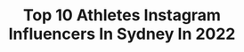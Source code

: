 ---
title: Top 10 Athletes Instagram Influencers In Sydney In 2022
description: >-
  Find top athletes Instagram influencers in Sydney in 2022. Most popular hashtags: #sydney #parkour #movement.
platform: Instagram
hits: 29
text_top: Analyze the top-rated Instagram influencers on inBeat.
text_bottom: Our platform has 29 Instagram influencers like this in Sydney, Australia for you to connect with.
profiles:
  - username: "helenhousby1"
    fullname: >-
      Helen Housby
    bio: >-
      Netballer • @englandnetball • @nswswifts 🤍 @redbulluk athlete 📍 Sydney
    location: "Australia"
    followers: 83661
    engagement: 771
    commentsToLikes: 0.006270
    id: ck136ux7r8dxv0i193ij9nzzb
    verified: true
    hashtags: ""
  - username: "veronikalarisova"
    fullname: >-
      VERONIKA Larisova
    bio: >-
      💪🏽EXERCISE PHYSIOLOGIST 🍴NUTRITIONIST @revivebondi CO-FOUNDER @chief_bar @beautyfood.com.au 🧬 FitGenes practitioner 🥘 @fastleanenergy 🏃🏽‍♀️Runner
    location: "Australia"
    followers: 28323
    engagement: 248
    commentsToLikes: 0.037931
    id: ckaoulvee0tz50i78mdiyyo1y
    verified: false
    hashtags: "#sydney, #stoic, #athlete, #run"
  - username: "ilanacollins"
    fullname: >-
      Actress
    bio: >-
      STUNTWOMAN/ACTRESS @actressilanacollins @stuntwomanilana Gold Coast massage therapist @ecovillage_massage_spa PLANT BASED 🍃
    location: "Australia"
    followers: 61502
    engagement: 120
    commentsToLikes: 0.116781
    id: ck0tvyzlsdek70i190d16io3f
    verified: true
    hashtags: "#stunts, #mma, #acting, #vegan"
  - username: "theosauce"
    fullname: >-
      Theo Mouawad🇱🇧🐅
    bio: >-
      † USA-Sydney📍 Natural Athlete @sculptedathletics Code: THEO
    location: "Australia"
    followers: 30664
    engagement: 224
    commentsToLikes: 0.041028
    id: ck6u5xvascdym0j715m11lr54
    verified: false
    hashtags: "#instafit, #gainz, #fitlife, #fitnessmodel"
  - username: "khedoori"
    fullname: >-
      Michael Khedoori | Parkour
    bio: >-
      📍Sydney, Australia 🇦🇺 💪 @Aapes Athlete 💪 ⚡Proud Member of @NovelWays ⚡️ ⭐️ new vids everyday ⭐️ 📥 Business Inquiries 👉🏼 email 📧 👇2019 compilation👇
    location: "Australia"
    followers: 63831
    engagement: 752
    commentsToLikes: 0.009653
    id: ck0vv6jalnrht0i19d7o235im
    verified: false
    hashtags: "#movement, #aussieboy, #parkour, #letsdothis"
  - username: "_matt_noel_"
    fullname: >-
      Matt Noël
    bio: >-
      📍 Sydney ✖️ 🌍 Calisthenics Athlete ✖️ 👓 Ninja since 1992 ✖️ ❥ E.
    location: "Australia"
    followers: 2018
    engagement: 1066
    commentsToLikes: 0.079840
    id: ck6ue3vqaoopz0j7109nkkk85
    verified: false
    hashtags: ""
  - username: "tristan_hodder"
    fullname: >-
      T
    bio: >-
      📍Sydney 🏃‍♂️Professional Parkour & Tricking Athlete 💌 Email for Business inquiries
    location: "Australia"
    followers: 11076
    engagement: 826
    commentsToLikes: 0.046260
    id: ck6txphjqz4by0j71ihew104q
    verified: false
    hashtags: "#flippingfeed, #tricking, #freerun, #gym"
  - username: "miguel_la_cruz"
    fullname: >-
      Miguel La Cruz
    bio: >-
      Ambassador @virginactiveaustralia DM for Collaborations
    location: "Australia"
    followers: 88985
    engagement: 197
    commentsToLikes: 0.127073
    id: ck5ccqf3phtl30i11joz1t5qe
    verified: false
    hashtags: "#ad, #boseambassador, #letsgetit, #boseframes"
  - username: "naedicicco"
    fullname: >-
      Shanae DiCicco IFBB BIKINI PRO
    bio: >-
      📍Sydney, AUS 💪🏽 @hd.muscle Athlete ‘NAE’ 👟 @Ryderwear Athlete ‘NAE10’ 🍏 @food4fitnessmeals ‘NAE10’ 🥚 @teamatlasmtl 👙 @fit_angel_bikini
    location: "Australia"
    followers: 12122
    engagement: 623
    commentsToLikes: 0.055456
    id: ck6tn9n0v9enm0j71ufgjt687
    verified: false
    hashtags: "#integrityiseverything, #teamryderwear, #eagleviewescape"
  - username: "sofiamareewhittaker"
    fullname: >-
      Sofia Whittaker | Mrs Reaper
    bio: >-
      ❤️ Mum, Wife, Athlete lifestyle ❤️ @robwhittakermma #reapernation Team @reapergearrw 🇦🇺🇮🇹 Sydney Aus @graciejiujitsusmeatongrange @gracieartarmon
    location: "Australia"
    followers: 13663
    engagement: 508
    commentsToLikes: 0.024662
    id: ck0vw8i8asks60i191ftog4wk
    verified: false
    hashtags: "#letsdothis, #reapernation, #stronglikedaddy, #teamwhittaker"
---